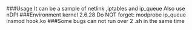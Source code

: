 ###Usage
It can be a sample of netlink ,iptables and ip_queue
Also use nDPI
###Environment
kernel 2.6.28
Do NOT forget:
modprobe ip_queue
insmod hook.ko
###Some bugs
can not run over 2 .sh in the same time
